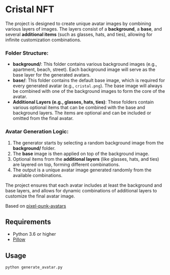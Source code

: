 # Cristal NFT

The project is designed to create unique avatar images by combining various layers of images. The layers consist of a **background**, a **base**, and several **additional items** (such as glasses, hats, and ties), allowing for infinite customization combinations.

### Folder Structure:
- **background/**: This folder contains various background images (e.g., apartment, beach, street). Each background image will serve as the base layer for the generated avatars.
- **base/**: This folder contains the default base image, which is required for every generated avatar (e.g., `cristal.png`). The base image will always be combined with one of the background images to form the core of the avatar.
- **Additional Layers (e.g., glasses, hats, ties)**: These folders contain various optional items that can be combined with the base and background layers. The items are optional and can be included or omitted from the final avatar.

### Avatar Generation Logic:
1. The generator starts by selecting a random background image from the **background/** folder.
2. The **base** image is then applied on top of the background image.
3. Optional items from the **additional layers** (like glasses, hats, and ties) are layered on top, forming different combinations.
4. The output is a unique avatar image generated randomly from the available combinations.

The project ensures that each avatar includes at least the background and base layers, and allows for dynamic combinations of additional layers to customize the final avatar image.

Based on [pixel-punk-avatars](https://github.com/pixegami/pixel-punk-avatars)

## Requirements

* Python 3.6 or higher
* [Pillow](https://pillow.readthedocs.io/en/stable/)

## Usage

```bash
python generate_avatar.py
```
